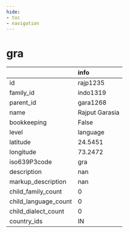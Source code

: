 ```yaml
---
hide:
- toc
- navigation
---
```

# gra
|                      | info           |
|:---------------------|:---------------|
| id                   | rajp1235       |
| family_id            | indo1319       |
| parent_id            | gara1268       |
| name                 | Rajput Garasia |
| bookkeeping          | False          |
| level                | language       |
| latitude             | 24.5451        |
| longitude            | 73.2472        |
| iso639P3code         | gra            |
| description          | nan            |
| markup_description   | nan            |
| child_family_count   | 0              |
| child_language_count | 0              |
| child_dialect_count  | 0              |
| country_ids          | IN             |